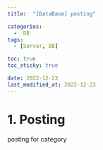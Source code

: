 ```yaml
---
title:  "[DataBase] posting" 

categories:
  -  DB
tags:
  - [Server, DB]

toc: true
toc_sticky: true

date: 2022-12-23
last_modified_at: 2022-12-23
---
```


# 1. Posting
posting for category
